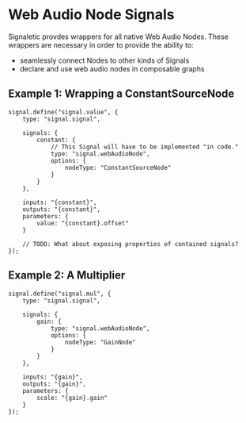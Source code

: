 # Web Audio Node Signals
Signaletic provdes wrappers for all native Web Audio Nodes. These wrappers are necessary in order to provide the ability to:
 * seamlessly connect Nodes to other kinds of Signals
 * declare and use web audio nodes in composable graphs

## Example 1: Wrapping a ConstantSourceNode

    signal.define("signal.value", {
        type: "signal.signal",

        signals: {
            constant: {
                // This Signal will have to be implemented "in code."
                type: "signal.webAudioNode",
                options: {
                    nodeType: "ConstantSourceNode"
                }
            }
        },

        inputs: "{constant}",
        outputs: "{constant}",
        parameters: {
            value: "{constant}.offset"
        }

        // TODO: What about exposing properties of contained signals?
    });

## Example 2: A Multiplier
    signal.define("signal.mul", {
        type: "signal.signal",

        signals: {
            gain: {
                type: "signal.webAudioNode",
                options: {
                    nodeType: "GainNode"
                }
            }
        },

        inputs: "{gain}",
        outputs: "{gain}",
        parameters: {
            scale: "{gain}.gain"
        }
    });
